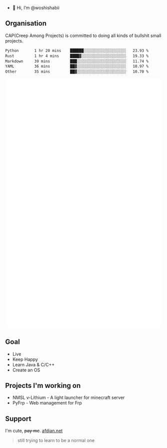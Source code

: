 - 👋 Hi, I’m @woshishabii

## Organisation

CAP(Creep Among Projects) is committed to doing all kinds of bullshit small projects.

<!--START_SECTION:waka-->

```txt
Python       1 hr 20 mins    ██████░░░░░░░░░░░░░░░░░░░   23.93 %
Rust         1 hr 4 mins     ████▓░░░░░░░░░░░░░░░░░░░░   19.33 %
Markdown     39 mins         ███░░░░░░░░░░░░░░░░░░░░░░   11.74 %
YAML         36 mins         ██▓░░░░░░░░░░░░░░░░░░░░░░   10.97 %
Other        35 mins         ██▓░░░░░░░░░░░░░░░░░░░░░░   10.70 %
```

<!--END_SECTION:waka-->

![card](https://github.com/woshishabii/netease-cloud-music-card/blob/main/card.svg)

## Goal
- Live
- Keep Happy
- Learn Java & C/C++
- Create an OS

## Projects I'm working on

- NMSL v-Lithium - A light launcher for minecraft server
- PyFrp - Web management for Frp


## Support
I'm cute, ~~pay me~~.
[afdian.net](https://afdian.net/a/woshishabi)

> still trying to learn to be a normal one

<!---
woshishabii/woshishabii is a ✨ special ✨ repository because its `README.md` (this file) appears on your GitHub profile.
You can click the Preview link to take a look at your changes.
--->
